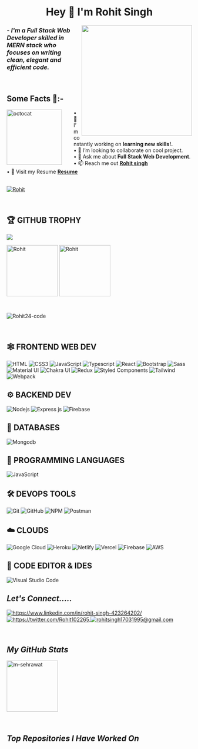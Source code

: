 <!----------------------------------- Heading Section ------------------------------------>
<h1 align="center">
    Hey
    👋
    I'm Rohit Singh
   
 
</h1>

 <img align="right" src="https://cdn.dribbble.com/users/1162077/screenshots/3848914/programmer.gif" width="300"/>


<!----------------------------------- About Section ------------------------------------>

<h3>
    <i>- I'm a Full Stack Web Developer skilled in MERN stack who focuses on writing clean, elegant and efficient code.</i>
</h3>

<br>

## Some Facts 🎈:-
<!--<img align="left" height="150" src="https://raw.githubusercontent.com/hicodersofficial/images/main/giphy%20(2).gif" style="margin-right: 2rem;">--!> 

<img align="left" height="150" src="https://github.com/krunalbhandekar/krunalbhandekar/blob/main/assets/gif.png" alt="octocat" style="margin-right: 2rem;"/>

• 🔭 I’m constantly working on <b>learning new skills!.</b> <br/>
• 👯 I’m looking to collaborate on cool project.<br/>
• 💬 Ask me about <b>Full Stack Web Development</b>.<br/>
• 📫 Reach me out <a href="https://www.linkedin.com/in/rohit-singh-423264202/"><b>Rohit singh</b></a><br/>
• 📄 Visit my Resume <a href="https://drive.google.com/file/d/1E7AlJJHrioQzJB5A56fUpws6bIwY_Tkl/view?usp=sharing"><b>Resume</b></a><br/>
    
</span>


<br />



<!----------------------------------- Profile View Section ------------------------------------>

<p align="left">
    <a href="https://github.com/Rohit24-code">
        <img src="https://komarev.com/ghpvc/?username=Rohit24-code&label=Profile%20views&color=0e75b6&style=flat" alt="Rohit" />
    </a>
</p>
<br>

<!--                                     tropies -->
## 🏆 **GITHUB TROPHY**

![](https://github-profile-trophy.vercel.app/?username=Rohit24-code&theme=onedark&rank=S,SS,SSS,A,AA,AAA,SECRET,B,BB,BBB)


<p>
    <img align="center" src="https://github-readme-stats.vercel.app/api?username=Rohit24-code&show_icons=true&include_all_commits=true&count_private=true&hide=issues,contribs&border_radius=0&locale=en&theme=dark" alt="Rohit" height="139" />
    <img align="center" src="https://github-readme-stats.vercel.app/api/top-langs/?username=Rohit24-code&layout=compact&hide=Shell&border_radius=0&theme=dark" alt="Rohit" height="139" />
</p>

<br>

<p><img align="center" src="https://github-readme-streak-stats.herokuapp.com/?user=rohit24-code&theme=dark" alt="Rohit24-code" /></p>

<!----------------------------------- Tech Stack Section ------------------------------------>

<!-- <h2><i>Tech Stack</i></h2> -->

<!-- <p>
    <img src="https://img.shields.io/badge/HTML5-E34F26?style=for-the-badge&logo=html5&logoColor=white" alt="html5" />
    <img src="https://img.shields.io/badge/CSS3-1572B6?style=for-the-badge&logo=css3&logoColor=white" alt="css3" />
    <img src="https://img.shields.io/badge/Bootstrap-563D7C?style=for-the-badge&logo=bootstrap&logoColor=white" alt="bootstrap" />
    <img src="https://img.shields.io/badge/JavaScript-323330?style=for-the-badge&logo=javascript&logoColor=F7DF1E" alt="javascript" />
    <img src="https://img.shields.io/badge/Node.js-339933?style=for-the-badge&logo=nodedotjs&logoColor=white" alt="nodejs" />
    <img src="https://img.shields.io/badge/Express.js-000000?style=for-the-badge&logo=express&logoColor=white" alt="expressjs" />
    <img src="https://img.shields.io/badge/MongoDB-4EA94B?style=for-the-badge&logo=mongodb&logoColor=white" alt="mongodb" />
    <img src="https://img.shields.io/badge/npm-CB3837?style=for-the-badge&logo=npm&logoColor=white" alt="npm" />
    <img src="https://img.shields.io/badge/Postman-FF6C37?style=for-the-badge&logo=Postman&logoColor=white" alt="postman" />
    <img src="https://img.shields.io/badge/Git-f44d27?style=for-the-badge&logo=git&logoColor=white" alt="git" />
    <img src="https://img.shields.io/badge/GitHub-100000?style=for-the-badge&logo=github&logoColor=white" alt="github" />
    <img src="https://img.shields.io/badge/React-20232A?style=for-the-badge&logo=react&logoColor=61DAFB" alt="reactjs" />
    <img src="https://img.shields.io/badge/Redux-593D88?style=for-the-badge&logo=redux&logoColor=white" alt="redux" />
    <img src="https://img.shields.io/badge/Material%20UI-007FFF?style=for-the-badge&logo=mui&logoColor=white" alt="material-ui" />
    <img src="https://img.shields.io/badge/Chakra%20UI-3bc7bd?style=for-the-badge&logo=chakraui&logoColor=white" alt="chakra-ui" />
    <img src="https://img.shields.io/badge/styled--components-DB7093?style=for-the-badge&logo=styled-components&logoColor=white" alt="styled-components" />
</p> -->


<br>


## 🕸️ **FRONTEND WEB DEV**

![HTML](https://img.shields.io/badge/HTML5-E34F26?style=for-the-badge&logo=html5&logoColor=white "HTML")
![CSS3](https://img.shields.io/badge/CSS3-1572B6?style=for-the-badge&logo=css3&logoColor=white "CSS")
![JavaScript](https://img.shields.io/badge/JavaScript-F7DF1E?style=for-the-badge&logo=javascript&logoColor=black "JavaScript")
![Typescript](https://img.shields.io/badge/TypeScript-007ACC?style=for-the-badge&logo=typescript&logoColor=white "Typescript")
![React](https://img.shields.io/badge/React-20232A?style=for-the-badge&logo=react&logoColor=61DAFB "React")
![Bootstrap](https://img.shields.io/badge/Bootstrap-563D7C?style=for-the-badge&logo=bootstrap&logoColor=white "Bootstrap")
![Sass](https://img.shields.io/badge/Sass-CC6699?style=for-the-badge&logo=sass&logoColor=white "SASS")
![Material UI](https://img.shields.io/badge/Material--UI-%230081CB.svg?style=for-the-badge&logo=mui&logoColor=white "Material UI")
![Chakra UI](https://img.shields.io/badge/Chakra%20UI-3bc7bd?style=for-the-badge&logo=chakraui&logoColor=white "Chakra UI")
![Redux](https://img.shields.io/badge/Redux-593D88?style=for-the-badge&logo=redux&logoColor=white "Redux" )
![Styled Components](https://img.shields.io/badge/styled--components-DB7093?style=for-the-badge&logo=styled-components&logoColor=white "Styled-Components")
![Tailwind](https://img.shields.io/badge/Tailwind_CSS-38B2AC?style=for-the-badge&logo=tailwind-css&logoColor=white "Tailwind")
![Webpack](https://img.shields.io/badge/webpack-%238DD6F9.svg?style=for-the-badge&logo=webpack&logoColor=black "Webpack")

## ⚙️ **BACKEND DEV**

![](https://img.shields.io/badge/Node.js-43853D?style=for-the-badge&logo=node.js&logoColor=white "Nodejs")
![Express js](https://img.shields.io/badge/Express.js-404D59?style=for-the-badge "Express js")
![Firebase](https://img.shields.io/badge/firebase-%23039BE5.svg?style=for-the-badge&logo=firebase "Firebase")

## 📅 **DATABASES**

![Mongodb](https://img.shields.io/badge/MongoDB-4EA94B?style=for-the-badge&logo=mongodb&logoColor=white "Mongodb")

## 🎯 **PROGRAMMING LANGUAGES**
![JavaScript](https://img.shields.io/badge/JavaScript-F7DF1E?style=for-the-badge&logo=javascript&logoColor=black "JavaScript")

## 🛠️ **DEVOPS TOOLS**

![Git](https://img.shields.io/badge/git-%23F05033.svg?style=for-the-badge&logo=git&logoColor=white "Git")
![GitHub](https://img.shields.io/badge/github-%23121011.svg?style=for-the-badge&logo=github&logoColor=white "GitHub")
![NPM](https://img.shields.io/badge/NPM-%23000000.svg?style=for-the-badge&logo=npm&logoColor=white "Npm")
![Postman](https://img.shields.io/badge/Postman-FF6C37?style=for-the-badge&logo=postman&logoColor=white "Postman")


## ☁️ **CLOUDS**

![Google Cloud](https://img.shields.io/badge/GoogleCloud-%234285F4.svg?style=for-the-badge&logo=google-cloud&logoColor=white "Google Cloud")
![Heroku](https://img.shields.io/badge/heroku-%23430098.svg?style=for-the-badge&logo=heroku&logoColor=white "Heroku")
![Netlify](https://img.shields.io/badge/netlify-%23000000.svg?style=for-the-badge&logo=netlify&logoColor=#00C7B7 "Netlify")
![Vercel](https://img.shields.io/badge/vercel-%23000000.svg?style=for-the-badge&logo=vercel&logoColor=white "Vercel")
![Firebase](https://img.shields.io/badge/firebase-%23039BE5.svg?style=for-the-badge&logo=firebase "Firebase")
![AWS](https://img.shields.io/badge/Amazon-_AWS-FF9900?style=for-the-badge&logo=amazon-aws&logoColor=white "AWS")

## 📄 **CODE EDITOR & IDES**

![Visual Studio Code](https://img.shields.io/badge/VS%20Code-0078d7.svg?style=for-the-badge&logo=visual-studio-code&logoColor=white "Visual Studio Code")


<!----------------------------------- Project Section ------------------------------------>



<!----------------------------------- Social Media Links Section ------------------------------------>

<h2><i>Let's Connect.....</i></h2>


<p align="left">
    <a href="https://www.linkedin.com/in/rohit-singh-423264202/">
        <img align="center" src="https://img.shields.io/badge/LinkedIn-0077B5?style=for-the-badge&logo=linkedin&logoColor=white" alt="https://www.linkedin.com/in/rohit-singh-423264202/" />
    </a>
    <a href="https://twitter.com/Rohit102265">
        <img align="center" src="https://img.shields.io/badge/Twitter-1DA1F2?style=for-the-badge&logo=twitter&logoColor=white" alt="https://twitter.com/Rohit102265" />
    </a>
    <a title="rohitsingh17031995@gmail.com" href="mailto:rohitsingh17031995@gmail.com">
        <img align="center" src="https://img.shields.io/badge/Gmail-D14836?style=for-the-badge&logo=gmail&logoColor=white" alt="rohitsingh17031995@gmail.com" />
    </a>
</p>
<br>



<!----------------------------------- GitHub Stats Section ------------------------------------>

<h2><i>My GitHub Stats</i></h2>

<p>
    <img align="center" src="https://github-readme-stats.vercel.app/api/top-langs/?username=Rohit24-code&layout=compact&exclude_repo=Lybrate-Website-Clone-Version-2.0,Lybrate-Website-Clone,Adidas-Clone&hide=Shell&border_radius=0&theme=dark" alt="m-sehrawat" height="139" />
</p>
<br>



<!----------------------------------- Top Repository Section ------------------------------------>

<h2><i>Top Repositories I Have Worked On </i> </h2>




